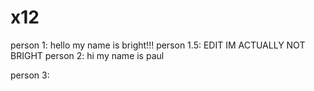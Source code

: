 # x12

person 1: hello my name is bright!!!
person 1.5: EDIT IM ACTUALLY NOT BRIGHT
person 2: hi my name is paul

person 3:
